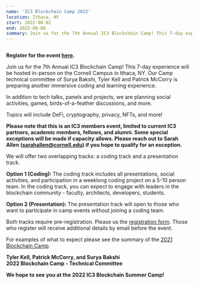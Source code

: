 ```yaml
---
name: 'IC3 Blockchain Camp 2022'
location: Ithaca, NY
start: 2022-08-02
end: 2022-08-08
summary: Join us for the 7th Annual IC3 Blockchain Camp! This 7-day experience will be hosted in-person on the Cornell Campus in Ithaca, NY. Our camp technical committee of Suryia Bakshi, Tyler Kell and Patrick McCorry is preparing another immersive coding and learning experience.   
---
```


<div class="ui piled segment">
  <img class="ui centered image" src="../images/events/blockchain-camp-2022/ic3 logo new.png" alt="" />
</div>


<strong> Register for the event <a href="https://docs.google.com/forms/d/e/1FAIpQLScZlV2vzok4o3oCMprgcvhwpn2hVwJbt1zYplSw0-SOgxA0Fg/viewform">here</a>. </strong>


Join us for the 7th Annual IC3 Blockchain Camp! This 7-day experience will be hosted in-person on the Cornell Campus in Ithaca, NY. Our Camp technical committee of Surya Bakshi, Tyler Kell and Patrick McCorry is preparing another immersive coding and learning experience.

In addition to tech talks, panels and projects, we are planning social activities, games, birds-of-a-feather discussions, and more.

Topics will include DeFi, cryptography, privacy, NFTs, and more!

<strong> Please note that this is an IC3 members event, limited to current IC3 partners, academic members, fellows, and alumni. Some special exceptions will be made if capacity allows. Please reach out to Sarah Allen (<a href="mailto:sarahallen@cornell.edu">sarahallen@cornell.edu</a>) if you hope to qualify for an exception. </strong>

We will offer two overlapping tracks: a coding track and a presentation track.

  <strong> Option 1 (Coding): </strong> The coding track includes all presentations, social activities, and participation in a weeklong coding project on a 5-10 person team. In the coding track, you can expect to engage with leaders in the blockchain community - faculty, architects, developers, students.
  
  <strong> Option 2 (Presentation): </strong> The presentation track will open to those who want to participate in camp events without joining a coding team.
  
  Both tracks require pre-registration. Please us the <a href="https://docs.google.com/forms/d/e/1FAIpQLScZlV2vzok4o3oCMprgcvhwpn2hVwJbt1zYplSw0-SOgxA0Fg/viewform">registration form</a>. Those who register will receive additional details by email before the event. 
  
  For examples of what to expect please see the summary of the <a href="https://www.initc3.org/events/2021-07-25-ic3-blockchain-summer-camp">2021 Blockchain Camp</a>.
  
  
  
  <div class="ui center aligned basic segment">
    <div class="ui centered image">
      <img class="ui image" src="../images/events/blockchain-camp-2022/tylerkell.jpg" alt="" />
    </div>
    <div class="ui centered image">
      <img class="ui image" src="../images/events/blockchain-camp-2022/paddy1.jpeg" alt="" />
    </div>
    <div class="ui centered image">
      <img class="ui image" src="../images/events/blockchain-camp-2022/bakshi1.png" alt="" />
    </div>
    <div class="ui bottom attached message">
      <strong> Tyler Kell, Patrick McCorry, and Surya Bakshi <br>
      2022 Blockchain Camp - Technical Committee </strong><br>
    </div>
  </div>
  
  
  
  <strong> We hope to see you at the 2022 IC3 Blockchain Summer Camp! </strong>
  
